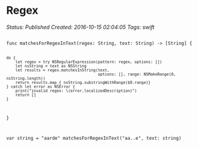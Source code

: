 # Regex

_Status: Published_
_Created: 2016-10-15 02:04:05_
_Tags: swift_

<code>
func matchesForRegexInText(regex: String, text: String) -> [String] {

    do {
        let regex = try NSRegularExpression(pattern: regex, options: [])
        let nsString = text as NSString
        let results = regex.matchesInString(text,
                                            options: [], range: NSMakeRange(0, nsString.length))
        return results.map { nsString.substringWithRange($0.range)}
    } catch let error as NSError {
        print("invalid regex: \(error.localizedDescription)")
        return []
    }
}

var string = "aarde"
matchesForRegexInText("aa..e", text: string)
</code>